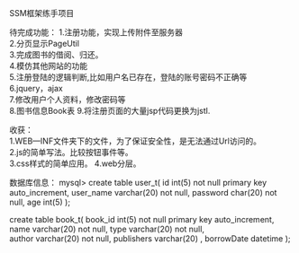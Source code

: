 SSM框架练手项目

待完成功能：
1.注册功能，实现上传附件至服务器  
2.分页显示PageUtil  
3.完成图书的借阅、归还。  
4.模仿其他网站的功能   
5.注册登陆的逻辑判断,比如用户名已存在，登陆的账号密码不正确等   
6.jquery，ajax    
7.修改用户个人资料，修改密码等  
8.图书信息Book表
9.将注册页面的大量jsp代码更换为jstl.

收获：  
1.WEB—INF文件夹下的文件，为了保证安全性，是无法通过Url访问的。  
2.js的简单写法。比较按钮事件等。   
3.css样式的简单应用。
4.web分层。

数据库信息：
mysql> create table user_t(
 id int(5) not null primary key auto_increment,
 user_name varchar(20) not null,
 password char(20) not null,
 age int(5) 
 );

 create table book_t(
   book_id int(5) not null primary key auto_increment,
   name varchar(20) not null,
   type varchar(20) not null,      
   author varchar(20) not null,
   publishers varchar(20) ,
   borrowDate datetime
 );


